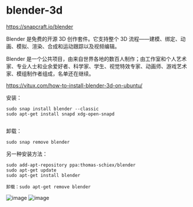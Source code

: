 # blender-3d

https://snapcraft.io/blender

Blender 是免费的开源 3D 创作套件。它支持整个 3D 流程——建模、绑定、动画、模拟、渲染、合成和运动跟踪以及视频编辑。

Blender 是一个公共项目，由来自世界各地的数百人制作；由工作室和个人艺术家、专业人士和业余爱好者、科学家、学生、视觉特效专家、动画师、游戏艺术家、模组制作者组成，名单还在继续。

https://vitux.com/how-to-install-blender-3d-on-ubuntu/


安装：
```
sudo snap install blender --classic 
sudo apt-get install snapd xdg-open-snapd


```
卸载：
```
sudo snap remove blender

```

另一种安装方法：
```
sudo add-apt-repository ppa:thomas-schiex/blender
sudo apt-get update
sudo apt-get install blender

卸载：sudo apt-get remove blender

```




![image](https://user-images.githubusercontent.com/36963108/190671089-567b99f3-6705-4f57-b089-382c3664dca0.png)
![image](https://user-images.githubusercontent.com/36963108/190672839-9feb5a17-80b0-4597-a78a-c75a60e4adec.png)


